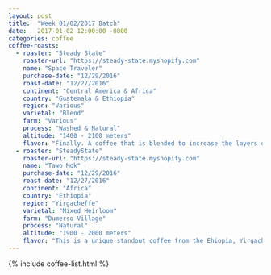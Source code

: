 ```yaml
---
layout: post
title:  "Week 01/02/2017 Batch"
date:   2017-01-02 12:00:00 -0800
categories: coffee
coffee-roasts:
  - roaster: "Steady State"
    roaster-url: "https://steady-state.myshopify.com"
    name: "Space Traveler"
    purchase-date: "12/29/2016"
    roast-date: "12/27/2016"
    continent: "Central America & Africa"
    country: "Guatemala & Ethiopia"
    region: "Various"
    varietal: "Blend"
    farm: "Various"
    process: "Washed & Natural"
    altitude: "1400 - 2100 meters"
    flavor: "Finally. A coffee that is blended to increase the layers of flavor and experience from coffee, and not for the purpose of trying to cut costs and use up old coffee. This coffee can do it all, french press, cold brew, espresso, pourovers, aero-press, etc... It has a nice bright complexity with some nice floral accents, followed by a rounded body with chocolate notes."
  - roaster: "SteadyState"
    roaster-url: "https://steady-state.myshopify.com"
    name: "Tawo Mok"
    purchase-date: "12/29/2016"
    roast-date: "12/27/2016"
    continent: "Africa"
    country: "Ethiopia"
    region: "Yirgacheffe"
    varietal: "Mixed Heirloom"
    farm: "Dumerso Village"
    process: "Natural"
    altitude: "1900 - 2000 meters"
    flavor: "This is a unique standout coffee from the Ehiopia, Yirgacheffe region. It is one of the cleanset cups we have experienced that falls in this price range (generally a clean cup like this is much more expensive). The tastte profile is red tea, mixed berries, cardamom, with a super smooth finish. This one to make sure and not miss. It does extremely well as a pourover and aeropress, and even make an outstanding espresso."
---
```


{% include coffee-list.html %}
